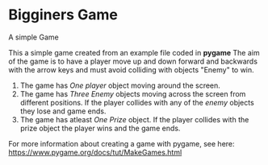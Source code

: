 # Bigginers Game
A simple Game

This a simple game created from an example file coded in **pygame** The aim of the game is to have a player move up and down forward and backwards with the arrow keys and must avoid colliding with objects
"Enemy" to win.
1. The game has *One player* object moving around the screen.
2. The game has *Three Enemy* objects moving across the screen from different positions. If the player collides with any of the *_enemy_* objects they lose and game ends.
3. The game has atleast *One Prize* object. If the player collides with the prize object the player wins and the game ends.

For more information about creating a game with pygame, see here:
https://www.pygame.org/docs/tut/MakeGames.html
